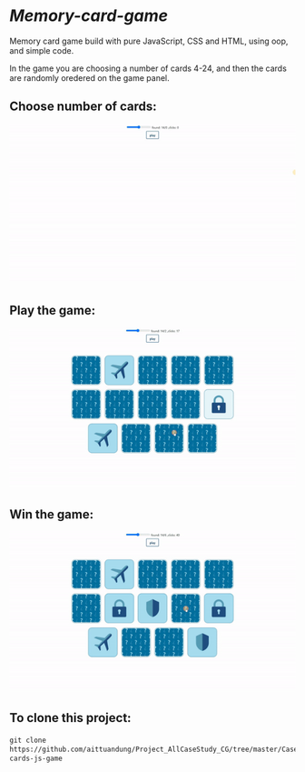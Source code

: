 # <i>Memory-card-game</i>

Memory card game build with pure JavaScript, CSS and HTML, using oop, and simple code.

In the game you are choosing a number of cards 4-24, and then the cards are randomly oredered on the game panel.

## Choose number of cards:

<p align="center">
    <img src="https://github.com/aittuandung/Project_AllCaseStudy_CG/blob/master/CaseStudy_Module1_CG/memory-cards-js-game/images/gif1.gif">
</p>

## Play the game:

<p align="center">
    <img src="https://github.com/aittuandung/Project_AllCaseStudy_CG/blob/master/CaseStudy_Module1_CG/memory-cards-js-game/images/gif2.gif">
</p>

## Win the game:

<p align="center">
    <img src="https://github.com/aittuandung/Project_AllCaseStudy_CG/blob/master/CaseStudy_Module1_CG/memory-cards-js-game/images/gif3.gif">
</p>

## To clone this project:

```
git clone https://github.com/aittuandung/Project_AllCaseStudy_CG/tree/master/CaseStudy_Module1_CG/memory-cards-js-game
```
